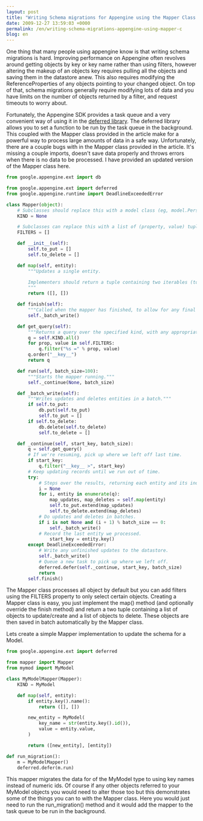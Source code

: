 ```yaml
---
layout: post
title: "Writing Schema migrations for Appengine using the Mapper Class and the deferred Library"
date: 2009-12-27 13:59:03 +0000
permalink: /en/writing-schema-migrations-appengine-using-mapper-c
blog: en
---
```


One thing that many people using appengine know is that writing schema
migrations is hard. Improving performance on Appengine often revolves
around getting objects by key or key name rather than using filters,
however altering the makeup of an objects key requires pulling all the
objects and saving them in the datastore anew. This also requires
modifying the ReferenceProperties of any objects pointing to your
changed object. On top of that, schema migrations generally require
modifying lots of data and you have limits on the number of objects
returned by a filter, and request timeouts to worry about.

Fortunately, the Appengine SDK provides a task queue and a very
convenient way of using it in the [deferred
library](http://code.google.com/appengine/articles/deferred.html). The
deferred library allows you to set a function to be run by the task
queue in the background. This coupled with the Mapper class provided in
the article make for a powerful way to process large amounts of data in
a safe way. Unfortunately, there are a couple bugs with in the Mapper
class provided in the article. It's missing a couple imports, doesn't
save data properly and throws errors when there is no data to be
processed. I have provided an updated version of the Mapper class here.

``` python
from google.appengine.ext import db

from google.appengine.ext import deferred
from google.appengine.runtime import DeadlineExceededError

class Mapper(object):
    # Subclasses should replace this with a model class (eg, model.Person).
    KIND = None

    # Subclasses can replace this with a list of (property, value) tuples to filter by.
    FILTERS = []

    def __init__(self):
        self.to_put = []
        self.to_delete = []

    def map(self, entity):
        """Updates a single entity.

        Implementers should return a tuple containing two iterables (to_update, to_delete).
        """
        return ([], [])

    def finish(self):
        """Called when the mapper has finished, to allow for any final work to be done."""
        self._batch_write()

    def get_query(self):
        """Returns a query over the specified kind, with any appropriate filters applied."""
        q = self.KIND.all()
        for prop, value in self.FILTERS:
            q.filter("%s =" % prop, value)
        q.order("__key__")
        return q

    def run(self, batch_size=100):
        """Starts the mapper running."""
        self._continue(None, batch_size)

    def _batch_write(self):
        """Writes updates and deletes entities in a batch."""
        if self.to_put:
            db.put(self.to_put)
            self.to_put = []
        if self.to_delete:
            db.delete(self.to_delete)
            self.to_delete = []

    def _continue(self, start_key, batch_size):
        q = self.get_query()
        # If we're resuming, pick up where we left off last time.
        if start_key:
            q.filter("__key__ >", start_key)
        # Keep updating records until we run out of time.
        try:
            # Steps over the results, returning each entity and its index.
            i = None 
            for i, entity in enumerate(q):
                map_updates, map_deletes = self.map(entity)
                self.to_put.extend(map_updates)
                self.to_delete.extend(map_deletes)
            # Do updates and deletes in batches.
            if i is not None and (i + 1) % batch_size == 0:
                self._batch_write()
            # Record the last entity we processed.
                start_key = entity.key()
        except DeadlineExceededError:
            # Write any unfinished updates to the datastore.
            self._batch_write()
            # Queue a new task to pick up where we left off.
            deferred.defer(self._continue, start_key, batch_size)
            return
        self.finish()
```

The Mapper class processes all object by default but you can add filters
using the FILTERS property to only select certain objects. Creating a
Mapper class is easy, you just implement the map() method (and
optionally override the finish method) and return a two tuple containing
a list of objects to update/create and a list of objects to delete.
These objects are then saved in batch automatically by the Mapper class.

Lets create a simple Mapper implementation to update the schema for a
Model.

``` python
from google.appengine.ext import deferred

from mapper import Mapper
from mymod import MyModel

class MyModelMapper(Mapper):
    KIND = MyModel

    def map(self, entity):
        if entity.key().name():
            return ([], [])

        new_entity = MyModel(
            key_name = str(entity.key().id()),
            value = entity.value,
        )

        return ([new_entity], [entity])

def run_migration():
    m = MyModelMapper()
    deferred.defer(m.run)
```

This mapper migrates the data for of the MyModel type to using key names
instead of numeric ids. Of course if any other objects referred to your
MyModel objects you would need to alter those too but this demonstrates
some of the things you can to with the Mapper class. Here you would just
need to run the run\_migration() method and it would add the mapper to
the task queue to be run in the background.
